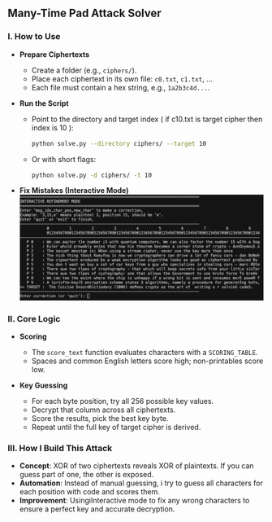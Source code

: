 ## Many-Time Pad Attack Solver

### I. How to Use

- **Prepare Ciphertexts**
  - Create a folder (e.g., `ciphers/`).
  - Place each ciphertext in its own file: `c0.txt`, `c1.txt`, …
  - Each file must contain a hex string, e.g., `1a2b3c4d...`.

- **Run the Script**
  - Point to the directory and target index ( if c10.txt is target cipher then index is 10 ):

    ```bash
    python solve.py --directory ciphers/ --target 10
    ```

  - Or with short flags:

    ```bash
    python solve.py -d ciphers/ -t 10
    ```

- **Fix Mistakes (Interactive Mode)**
![Interactive Mode](./assets/interactive_mode.png)

### II. Core Logic

- **Scoring**
  - The `score_text` function evaluates characters with a `SCORING_TABLE`.
  - Spaces and common English letters score high; non-printables score low.

- **Key Guessing**
  - For each byte position, try all 256 possible key values.
  - Decrypt that column across all ciphertexts.
  - Score the results, pick the best key byte.
  - Repeat until the full key of target cipher is derived.

### III. How I Build This Attack

- **Concept**: XOR of two ciphertexts reveals XOR of plaintexts. If you can guess part of one, the other is exposed.
- **Automation**: Instead of manual guessing, i try to guess all characters for each position with code and scores them.
- **Improvement**: UsingiInteractive mode to fix any wrong characters to ensure a perfect key and accurate decryption.
